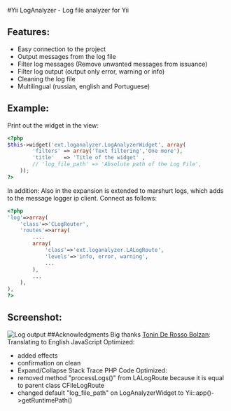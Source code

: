 #Yii LogAnalyzer - Log file analyzer for Yii
## Features:
- Easy connection to the project
- Output messages from the log file
- Filter log messages (Remove unwanted messages from issuance)
- Filter log output (output only error, warning or info)
- Cleaning the log file
- Multilingual (russian, english and Portuguese)
## Example:
Print out the widget in the view:
```php
<?php
$this->widget('ext.loganalyzer.LogAnalyzerWidget', array(
        'filters' => array('Text filtering','One more'),
        'title'   => 'Title of the widget' ,
        // 'log_file_path' => 'Absolute path of the Log File',
    ));  
?>
```
In addition:
Also in the expansion is extended to marshurt logs, which adds to the message logger ip client. Connect as follows:
```php
<?php
'log'=>array(
    'class'=>'CLogRouter',
    'routes'=>array(
        ....
        array(
            'class'=>'ext.loganalyzer.LALogRoute',
            'levels'=>'info, error, warning',
            ... 
        ),
        ...
    ),
),
?>
```
## Screenshot:
![Log output](https://raw.github.com/d4rkr00t/yii-loganalyzer/master/screenshot.png "Display log")
##Acknowledgments
Big thanks [Tonin De Rosso Bolzan](https://github.com/tonybolzan):
Translating to English
JavaScript Optimized:
- added effects
- confirmation on clean
- Expand/Collapse Stack Trace
PHP Code Optimized:
- removed method "processLogs()" from LALogRoute because it is equal to parent class CFileLogRoute
- changed default "log_file_path" on LogAnalyzerWidget to Yii::app()->getRuntimePath()